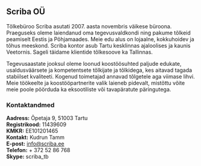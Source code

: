 ## Scriba OÜ

Tõlkebüroo Scriba asutati 2007. aasta novembris väikese
büroona. Praeguseks oleme laiendanud oma tegevusvaldkondi ning pakume
tõlkeid peamiselt Eestis ja Põhjamaades. Meie edu alus on
lojaalne, kokkuhoidev ja tõhus meeskond. Scriba kontor asub Tartu
kesklinnas ajaloolises ja kaunis Veetornis. Sageli täidame klientide
tõlkesoove ka Tallinnas.

Tegevusaastate jooksul oleme loonud koostöösuhted paljude edukate,
usaldusväärsete ja kompetentsete tõlkijate ja tõlkidega, kes aitavad
tagada stabiilset kvaliteeti. Kogenud toimetajad annavad tõlgetele aga
viimase lihvi.  Meie töökeelte ja koostööpartnerite valik laieneb
pidevalt, mistõttu võite meie poole pöörduda ka eksootiliste või
tavapäratute päringutega.

### Kontaktandmed

**Aadress:** Õpetaja 9, 51003 Tartu<br>
**Registrikood:** 11439609<br>
**KMKR:** EE101201465<br>
**Kontakt:** Kudrun Tamm<br>
**E-post:** info@scriba.ee<br>
**Telefon:** + 372 52 86 768<br>
**Skype:** scriba_tb<br>
